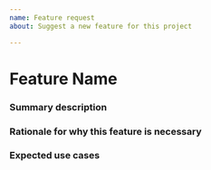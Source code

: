 ```yaml
---
name: Feature request
about: Suggest a new feature for this project

---
```


# Feature Name

### Summary description

### Rationale for why this feature is necessary

### Expected use cases

